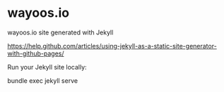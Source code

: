 # wayoos.io

wayoos.io site generated with Jekyll

https://help.github.com/articles/using-jekyll-as-a-static-site-generator-with-github-pages/

Run your Jekyll site locally:

bundle exec jekyll serve